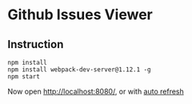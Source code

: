 # Github Issues Viewer

## Instruction

```
npm install
npm install webpack-dev-server@1.12.1 -g
npm start
```

Now open [http://localhost:8080/](http://localhost:8080/), or with [auto refresh](http://localhost:8080/webpack-dev-server/)


